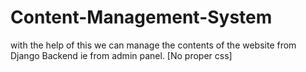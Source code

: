 # Content-Management-System
with the help of this we can manage the contents of the website from Django Backend ie from admin panel.
[No proper css]
